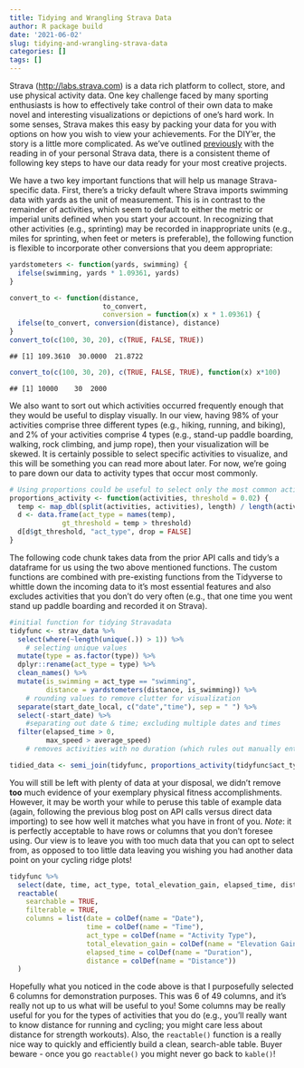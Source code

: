 ```yaml
---
title: Tidying and Wrangling Strava Data
author: R package build
date: '2021-06-02'
slug: tidying-and-wrangling-strava-data
categories: []
tags: []
---
```


<script src="{{< blogdown/postref >}}index_files/core-js/shim.min.js"></script>

<script src="{{< blogdown/postref >}}index_files/react/react.min.js"></script>

<script src="{{< blogdown/postref >}}index_files/react/react-dom.min.js"></script>

<script src="{{< blogdown/postref >}}index_files/reactwidget/react-tools.js"></script>

<script src="{{< blogdown/postref >}}index_files/htmlwidgets/htmlwidgets.js"></script>

<script src="{{< blogdown/postref >}}index_files/reactable-binding/reactable.js"></script>

Strava (http://labs.strava.com) is a data rich platform to collect, store, and
use physical activity data. One key challenge faced by many sporting enthusiasts
is how to effectively take control of their own data to make novel and
interesting visualizations or depictions of one’s hard work. In some senses,
Strava makes this easy by packing your data for you with options on how you wish
to view your achievements. For the DIY’er, the story is a little more
complicated. As we’ve outlined [previously](/2021/06/01/importing-strava-data/) with the reading in of your personal Strava
data, there is a consistent theme of following key steps to have our data ready
for your most creative projects.

We have a two key important functions that will help us manage Strava-specific
data. First, there’s a tricky default where Strava imports swimming data with
yards as the unit of measurement. This is in contrast to the remainder of
activities, which seem to default to either the metric or imperial units defined
when you start your account. In recognizing that other activities (e.g.,
sprinting) may be recorded in inappropriate units (e.g., miles for sprinting,
when feet or meters is preferable), the following function is flexible to incorporate
other conversions that you deem appropriate:

``` r
yardstometers <- function(yards, swimming) {
  ifelse(swimming, yards * 1.09361, yards)
}

convert_to <- function(distance, 
                       to_convert, 
                       conversion = function(x) x * 1.09361) {
  ifelse(to_convert, conversion(distance), distance)
}
convert_to(c(100, 30, 20), c(TRUE, FALSE, TRUE))
```

    ## [1] 109.3610  30.0000  21.8722

``` r
convert_to(c(100, 30, 20), c(TRUE, FALSE, TRUE), function(x) x*100)
```

    ## [1] 10000    30  2000

We also want to sort out which activities occurred frequently enough that they
would be useful to display visually. In our view, having 98% of your activities
comprise three different types (e.g., hiking, running, and biking), and 2% of
your activities comprise 4 types (e.g., stand-up paddle boarding, walking, rock
climbing, and jump rope), then your visualization will be skewed. It is
certainly possible to select specific activities to visualize, and this will be
something you can read more about later. For now, we’re going to pare down our
data to activity types that occur most commonly.

``` r
# Using proportions could be useful to select only the most common activities (e.g., >1%)
proportions_activity <- function(activities, threshold = 0.02) {
  temp <- map_dbl(split(activities, activities), length) / length(activities)
  d <- data.frame(act_type = names(temp),
             gt_threshold = temp > threshold)
  d[d$gt_threshold, "act_type", drop = FALSE]
}
```

The following code chunk takes data from the prior API calls and tidy’s a
dataframe for us using the two above mentioned functions. The custom functions
are combined with pre-existing functions from the Tidyverse to whittle down the
incoming data to it’s most essential features and also excludes activities that
you don’t do very often (e.g., that one time you went stand up paddle boarding
and recorded it on Strava).

``` r
#initial function for tidying Stravadata
tidyfunc <- strav_data %>% 
  select(where(~length(unique(.)) > 1)) %>%
    # selecting unique values
  mutate(type = as.factor(type)) %>% 
  dplyr::rename(act_type = type) %>% 
  clean_names() %>% 
  mutate(is_swimming = act_type == "swimming",
         distance = yardstometers(distance, is_swimming)) %>% 
    # rounding values to remove clutter for visualization
  separate(start_date_local, c("date","time"), sep = " ") %>% 
  select(-start_date) %>% 
    #separating out date & time; excluding multiple dates and times
  filter(elapsed_time > 0,
         max_speed > average_speed)
    # removes activities with no duration (which rules out manually entered activities where no time is supplied) and also incorrect calculations where Strava defines the an average speed that is higher than the max speed (this most often occurs in swimming)

tidied_data <- semi_join(tidyfunc, proportions_activity(tidyfunc$act_type))
```

You will still be left with plenty of data at your disposal, we didn’t remove
**too** much evidence of your exemplary physical fitness accomplishments.
However, it may be worth your while to peruse this table of example data (again,
following the previous blog post on API calls versus direct data importing) to
see how well it matches what you have in front of you. *Note*: it is perfectly
acceptable to have rows or columns that you don’t foresee using. Our view is to
leave you with too much data that you can opt to select from, as opposed to too
little data leaving you wishing you had another data point on your cycling ridge
plots\!

``` r
tidyfunc %>% 
  select(date, time, act_type, total_elevation_gain, elapsed_time, distance) %>% 
  reactable(
    searchable = TRUE,
    filterable = TRUE,
    columns = list(date = colDef(name = "Date"),
                   time = colDef(name = "Time"),
                   act_type = colDef(name = "Activity Type"),
                   total_elevation_gain = colDef(name = "Elevation Gain"),
                   elapsed_time = colDef(name = "Duration"),
                   distance = colDef(name = "Distance"))
  )
```

<div id="htmlwidget-1" class="reactable html-widget" style="width:auto;height:auto;"></div>
<script type="application/json" data-for="htmlwidget-1">{"x":{"tag":{"name":"Reactable","attribs":{"data":{"date":["2016-07-07","2016-07-07","2016-07-07","2016-07-08","2016-07-08","2016-07-08","2016-07-19","2016-07-22","2016-07-25","2016-07-27","2016-07-28","2016-07-30","2016-08-01","2016-08-05","2016-08-08","2016-08-11","2016-08-12","2017-01-20","2017-03-04","2017-04-15","2017-04-27","2017-06-21","2017-06-21","2017-06-22","2017-06-23","2017-06-24","2017-06-25","2017-06-30","2017-07-10","2017-07-10","2017-07-12","2017-07-12","2017-07-17","2017-07-22","2017-07-23","2017-07-24","2017-07-25","2017-07-26","2017-07-27","2017-07-28","2017-07-28","2017-07-28","2017-07-29","2017-07-31","2017-07-31","2017-07-31","2017-08-02","2017-08-02","2017-08-03","2017-08-04","2017-08-06","2017-08-07","2017-08-07","2017-08-08","2017-08-09","2017-08-09","2017-08-09","2017-08-11","2017-08-11","2017-08-12","2017-09-22","2017-12-25","2017-12-27","2017-12-29","2017-12-30","2017-12-30","2018-03-09","2018-03-10","2018-04-05","2018-05-09","2018-06-14","2018-06-15","2018-06-20","2018-06-24","2018-06-24","2018-06-24","2018-07-04","2018-07-10","2018-07-16","2018-07-20","2018-07-20","2018-07-22","2018-07-26","2018-08-02","2018-08-04","2018-08-04","2018-08-05","2018-08-06","2018-08-10","2018-08-10","2018-08-10","2018-08-16","2018-08-18","2018-08-19","2018-08-19","2018-09-07","2018-09-14","2018-09-15","2018-09-21","2018-09-21","2018-09-21","2018-11-03","2018-11-18","2018-11-18","2018-11-24","2018-11-25","2018-12-02","2019-01-02","2019-03-01","2019-03-02","2019-03-17","2019-03-24","2019-03-29","2019-03-30","2019-03-30","2019-03-30","2019-03-31","2019-04-16","2019-04-18","2019-04-20","2019-04-21","2019-04-21","2019-04-22","2019-04-22","2019-04-25","2019-04-28","2019-04-30","2019-04-30","2019-05-01","2019-05-01","2019-05-12","2019-05-26","2019-05-27","2019-06-11","2019-06-11","2019-06-12","2019-06-16","2019-06-17","2019-06-21","2019-06-24","2019-06-24","2019-06-27","2019-07-01","2019-07-03","2019-07-05","2019-07-14","2019-07-16","2019-07-19","2019-07-20","2019-07-20","2019-07-23","2019-07-24","2019-08-03","2019-08-04","2019-08-18","2019-08-25","2019-09-01","2019-09-12","2019-09-14","2019-09-15","2019-09-15","2019-09-29","2019-10-04","2019-10-11","2019-10-13","2019-10-22","2019-10-27","2019-11-07","2019-11-10","2019-11-17","2019-11-24","2019-11-29","2019-12-08","2019-12-08","2019-12-09","2019-12-15","2019-12-27","2020-01-05","2020-01-19","2020-01-26","2020-02-01","2020-02-02","2020-02-16","2020-02-29","2020-03-01","2020-03-07","2020-03-08","2020-03-10","2020-03-14","2020-03-15","2020-03-16","2020-03-17","2020-03-18","2020-03-19","2020-03-22","2020-03-23","2020-03-25","2020-03-27","2020-03-31","2020-04-05","2020-04-06","2020-04-06","2020-04-08","2020-04-09","2020-04-10","2020-04-11","2020-04-12","2020-04-12","2020-04-13","2020-04-14","2020-04-15","2020-04-15","2020-04-19","2020-04-20","2020-04-20","2020-04-23","2020-04-24","2020-04-25","2020-04-26","2020-04-27","2020-04-29","2020-05-01","2020-05-01","2020-05-05","2020-05-07","2020-05-08","2020-05-08","2020-05-09","2020-05-11","2020-05-13","2020-05-14","2020-05-15","2020-05-15","2020-05-17","2020-05-19","2020-05-21","2020-05-22","2020-05-23","2020-05-23","2020-05-24","2020-05-25","2020-05-26","2020-05-26","2020-05-26","2020-05-27","2020-05-28","2020-05-31","2020-06-01","2020-06-01","2020-06-02","2020-06-03","2020-06-04","2020-06-05","2020-06-06","2020-06-07","2020-06-08","2020-06-11","2020-06-11","2020-06-12","2020-06-12","2020-06-14","2020-06-14","2020-06-16","2020-06-17","2020-06-18","2020-06-19","2020-06-20","2020-06-20","2020-06-21","2020-06-23","2020-06-24","2020-06-25","2020-06-25","2020-06-25","2020-06-26","2020-07-01","2020-07-03","2020-07-05","2020-07-06","2020-07-10","2020-07-12","2020-07-13","2020-07-14","2020-07-16","2020-07-21","2020-07-22","2020-07-23","2020-07-24","2020-07-24","2020-07-26","2020-07-27","2020-07-28","2020-07-29","2020-07-30","2020-08-01","2020-08-02","2020-08-02","2020-08-03","2020-08-03","2020-08-09","2020-08-09","2020-08-12","2020-08-15","2020-08-15","2020-08-17","2020-08-17","2020-08-18","2020-08-19","2020-08-22","2020-08-23","2020-08-23","2020-08-24","2020-08-24","2020-08-25","2020-08-25","2020-09-01","2020-09-05","2020-09-16","2020-09-27","2020-09-28","2020-10-03","2020-10-05","2020-10-08","2020-10-14","2020-10-17","2020-10-17","2020-10-24","2020-10-26","2020-10-28","2020-11-03","2020-11-07","2020-11-14","2020-11-20","2020-11-22","2020-11-25","2020-11-26","2020-11-30","2020-12-01","2020-12-03","2020-12-08","2020-12-12","2020-12-14","2020-12-14","2020-12-16","2020-12-18","2020-12-22","2020-12-22","2020-12-27","2020-12-28","2020-12-30","2020-12-31","2021-01-01","2021-01-03","2021-01-03","2021-01-05","2021-01-06","2021-01-07","2021-01-07","2021-01-07","2021-01-09","2021-01-10","2021-01-12","2021-01-14","2021-01-14","2021-01-15","2021-01-17","2021-01-18","2021-01-19","2021-01-20","2021-01-20","2021-01-22","2021-01-22","2021-01-22","2021-01-24","2021-01-25","2021-01-26","2021-01-28","2021-01-29","2021-02-01","2021-02-03","2021-02-04","2021-02-04","2021-02-05","2021-02-07","2021-02-08","2021-02-08","2021-02-13","2021-02-14","2021-02-15","2021-02-16","2021-02-18","2021-02-20","2021-02-22","2021-02-23","2021-02-23","2021-02-24","2021-02-27","2021-02-27","2021-02-28","2021-03-03","2021-03-04","2021-03-04","2021-03-05","2021-03-08","2021-03-11","2021-03-12","2021-03-12","2021-03-14","2021-03-16","2021-03-21","2021-03-21","2021-03-29","2021-03-30","2021-04-03","2021-04-04","2021-04-06","2021-04-08","2021-04-09","2021-04-09","2021-04-09","2021-04-13","2021-04-18","2021-04-19","2021-04-20","2021-04-20","2021-04-21","2021-04-23","2021-04-23","2021-04-30","2021-04-30","2021-04-30","2021-05-05","2021-05-11"],"time":["12:21:03","14:48:28","16:47:32","08:39:09","09:43:32","13:29:39","13:33:28","07:14:17","08:09:43","09:25:36","09:04:46","16:49:29","09:39:11","13:16:21","12:13:05","08:41:01","10:24:36","17:44:13","12:26:22","15:13:23","08:23:57","07:35:37","17:33:42","06:30:35","07:30:34","14:27:19","06:54:01","17:17:41","20:02:06","21:48:20","10:34:14","14:26:35","08:38:43","19:08:05","13:28:29","13:21:29","11:11:25","09:12:35","15:29:37","10:08:45","15:27:49","17:29:40","14:52:30","10:22:08","12:51:37","14:15:25","09:00:16","10:56:18","09:50:54","11:53:28","09:40:11","10:22:10","16:00:16","07:29:18","09:52:26","10:47:32","13:33:54","07:18:28","08:15:24","07:58:34","11:00:45","07:16:38","15:01:28","10:45:25","11:15:54","14:11:47","10:26:34","11:07:03","16:11:32","09:02:52","11:52:03","10:58:51","18:18:51","09:06:02","12:01:55","13:58:10","12:42:20","11:13:20","09:01:48","08:54:53","10:42:57","07:50:41","21:28:24","15:30:59","06:40:02","11:36:52","11:32:48","15:37:49","10:58:10","13:21:29","14:17:10","17:19:34","13:59:37","10:46:28","12:31:40","14:34:55","16:32:36","05:45:32","15:16:45","15:22:25","15:32:18","07:09:50","11:34:51","14:02:40","08:00:49","11:44:58","10:15:00","13:10:35","09:43:01","08:16:28","15:06:00","06:45:20","21:01:53","06:02:47","09:23:43","12:22:20","15:02:22","10:34:16","09:39:18","14:28:42","18:26:25","19:17:03","07:08:21","09:39:59","17:16:06","15:02:34","17:50:40","21:01:46","05:16:59","10:32:27","14:55:35","15:06:10","09:30:03","07:45:41","15:40:53","18:17:53","13:46:23","10:40:33","11:58:33","14:29:43","20:34:16","17:29:31","06:56:43","22:18:30","14:09:00","22:41:01","11:30:48","06:01:12","15:18:13","15:50:45","16:10:35","15:05:57","14:48:34","15:19:00","15:04:10","07:33:17","15:04:51","16:46:20","14:57:56","07:45:50","21:51:15","10:47:36","16:21:22","17:02:47","15:01:50","05:41:03","15:03:03","20:14:34","15:04:06","15:09:21","15:04:54","15:52:15","11:55:17","15:02:07","09:08:41","06:38:49","12:41:16","15:03:50","15:04:55","06:38:21","12:00:35","14:56:20","15:03:43","06:00:44","14:58:53","11:20:56","17:03:27","17:08:34","17:40:56","14:59:07","17:36:17","17:34:15","17:24:47","17:31:48","17:37:07","18:11:16","17:55:57","17:46:33","08:48:30","13:54:47","09:14:20","21:31:50","12:47:39","14:32:41","11:15:35","14:21:13","13:24:55","17:23:52","13:52:07","14:11:02","14:36:22","20:24:43","15:08:50","14:46:25","16:57:16","18:40:53","16:00:21","11:21:13","08:28:37","18:59:45","14:17:35","11:40:48","19:43:19","18:53:53","15:13:08","18:06:36","20:23:45","14:26:58","08:47:51","11:51:45","20:21:34","14:42:55","20:18:47","11:34:06","18:16:55","09:35:02","16:20:36","13:49:38","13:50:14","14:45:08","14:55:27","11:31:54","15:47:45","19:19:05","11:31:20","15:23:50","15:52:28","14:39:50","16:55:59","15:16:40","11:06:46","15:50:18","15:19:16","09:35:09","20:43:06","08:41:14","13:19:01","22:09:37","13:13:46","20:37:52","15:39:26","17:05:28","07:17:12","10:09:08","08:21:52","16:57:25","13:09:37","18:23:16","14:22:40","16:11:55","17:03:17","09:30:33","11:54:04","14:28:31","10:29:25","17:58:57","16:20:26","19:19:26","16:42:14","14:44:50","21:46:38","10:27:53","13:25:21","10:29:14","19:55:41","08:31:44","18:11:09","12:17:27","16:51:44","10:31:31","13:36:40","12:12:53","16:21:22","18:55:04","10:31:34","10:41:44","14:06:40","15:43:04","20:51:23","09:24:54","16:08:46","17:24:46","10:52:26","13:09:42","08:13:35","13:48:55","18:22:02","19:40:53","14:47:12","14:55:01","20:02:49","14:48:01","16:03:06","13:25:00","17:11:28","14:22:11","14:51:58","22:21:03","15:25:32","15:19:30","10:58:43","18:30:14","10:23:23","16:22:19","00:00:06","16:29:19","16:13:45","13:16:45","17:14:01","11:47:15","11:12:52","13:34:39","13:21:42","10:45:35","19:31:27","18:39:39","13:42:09","10:26:58","08:16:40","14:24:01","20:52:38","14:41:53","21:05:12","11:28:09","13:00:20","12:04:04","14:22:11","19:26:56","14:59:34","11:47:19","12:40:10","13:26:58","10:44:42","11:50:34","19:01:04","23:10:54","15:17:59","20:35:24","22:00:13","00:20:59","13:49:10","18:02:15","13:02:50","13:19:23","17:03:32","12:21:59","21:11:45","18:35:03","13:09:22","22:11:04","10:59:12","18:03:24","23:03:32","13:03:49","12:38:43","13:47:15","18:03:53","16:19:47","14:05:21","15:55:26","11:06:09","16:10:15","16:03:08","19:28:32","00:04:17","22:03:49","17:01:38","16:30:52","18:32:10","22:40:50","22:00:56","22:51:47","21:13:51","21:26:26","22:19:33","15:19:17","15:40:34","17:26:51","22:25:42","22:49:40","13:09:39","21:16:12","11:08:57","15:51:50","21:13:09","10:46:02","22:54:36","12:57:45","16:54:43","09:44:45","15:14:36","19:51:24","15:22:38","19:00:32","13:21:03","15:51:48","18:46:16","11:34:39","12:35:19","13:03:01","08:43:16","10:05:23","12:40:09","12:25:07","16:33:08","16:07:38","13:40:40","19:45:33","13:01:50","13:31:01","14:40:44","16:00:12","10:03:59"],"act_type":["StandUpPaddling","Ride","Ride","Run","Ride","StandUpPaddling","Hike","Hike","Hike","Hike","Ride","Ride","Ride","Ride","Hike","Hike","Ride","Run","Run","Hike","Hike","Ride","Ride","Ride","Ride","Ride","Ride","Ride","Ride","StandUpPaddling","Ride","StandUpPaddling","Hike","Run","Walk","Hike","Run","Run","Walk","Hike","Ride","Ride","Ride","Walk","Walk","Walk","Ride","Hike","Walk","Ride","Ride","Ride","Ride","Ride","Ride","Ride","Ride","Ride","Ride","Ride","Hike","Run","Walk","Hike","Hike","Walk","Hike","Hike","Hike","Hike","Ride","Walk","Ride","Ride","Hike","Run","Ride","StandUpPaddling","Hike","Ride","Ride","Ride","Walk","Ride","Walk","Walk","Ride","Ride","StandUpPaddling","StandUpPaddling","StandUpPaddling","Ride","Ride","StandUpPaddling","StandUpPaddling","Ride","StandUpPaddling","StandUpPaddling","Ride","Run","Walk","StandUpPaddling","StandUpPaddling","StandUpPaddling","Hike","StandUpPaddling","StandUpPaddling","Hike","StandUpPaddling","Hike","Run","Walk","StandUpPaddling","StandUpPaddling","StandUpPaddling","StandUpPaddling","Run","Hike","Hike","Walk","StandUpPaddling","StandUpPaddling","StandUpPaddling","StandUpPaddling","Walk","Run","StandUpPaddling","StandUpPaddling","StandUpPaddling","StandUpPaddling","Run","Run","Hike","Ride","Ride","StandUpPaddling","Hike","Hike","Hike","Ride","Ride","Ride","Ride","Ride","Ride","Ride","Hike","Ride","Ride","Ride","Hike","Hike","StandUpPaddling","Walk","Run","StandUpPaddling","Run","Ride","StandUpPaddling","StandUpPaddling","StandUpPaddling","Hike","Run","Run","Run","Run","Run","Walk","Run","Walk","Run","Ride","Run","Run","Ride","Ride","Ride","Run","Run","Ride","Walk","Run","Run","Ride","Run","StandUpPaddling","Walk","Walk","Walk","Run","Run","Run","Run","Walk","Walk","Run","Run","Walk","Walk","Walk","Walk","Walk","Run","Walk","Run","Walk","Walk","Ride","Run","Run","Walk","Walk","Ride","Ride","Ride","Ride","Ride","Ride","Run","Walk","Walk","Run","Ride","Walk","Ride","Ride","Ride","Ride","Run","Walk","Ride","Ride","Walk","Hike","Ride","Run","Ride","Hike","Hike","Ride","StandUpPaddling","Run","Walk","Ride","Walk","Ride","Ride","Ride","Walk","Ride","Run","Ride","Ride","Ride","Ride","Run","Ride","Walk","Ride","Ride","Ride","Ride","Ride","Walk","Ride","Ride","Ride","Ride","Ride","Ride","Walk","Ride","Walk","Ride","Ride","Ride","Ride","Walk","Ride","Ride","Ride","Ride","Walk","Ride","Ride","Walk","Walk","Ride","Ride","Walk","Walk","Ride","Ride","Ride","EBikeRide","Walk","EBikeRide","Ride","Ride","Walk","Ride","Ride","Ride","Ride","Run","Walk","Ride","Ride","Ride","StandUpPaddling","StandUpPaddling","StandUpPaddling","StandUpPaddling","Run","StandUpPaddling","Hike","Run","Walk","Ride","Ride","Walk","Ride","Ride","Ride","Hike","Hike","Ride","Ride","Ride","Ride","Run","Ride","Ride","Walk","Walk","Walk","Walk","Walk","Walk","Ride","Ride","Ride","Hike","Walk","Ride","Walk","Ride","Walk","StandUpPaddling","Walk","Ride","Walk","Walk","Ride","VirtualRide","VirtualRide","Walk","VirtualRide","VirtualRide","VirtualRide","Ride","VirtualRide","VirtualRide","VirtualRide","VirtualRide","Walk","VirtualRide","VirtualRide","Walk","VirtualRide","VirtualRide","Ride","VirtualRide","Ride","Walk","Run","VirtualRide","Ride","VirtualRide","Ride","VirtualRide","Walk","VirtualRide","Ride","VirtualRide","VirtualRide","Run","Ride","Walk","VirtualRide","VirtualRide","VirtualRide","VirtualRide","VirtualRide","VirtualRide","Ride","Walk","Ride","VirtualRide","VirtualRide","Ride","Run","Ride","Ride","VirtualRide","Ride","Ride","Run","Ride","Ride","Ride","Run","Ride","Walk","Ride","Ride","Ride","Walk","Ride","Walk","Ride","Ride","Ride","Ride","Ride","Ride","Ride","Ride","Ride","Walk","Ride","Ride","Walk"],"total_elevation_gain":[0,0,19.9,136.4,11.4,0,212.4,114.8,109,122.5,2253.6,1406.6,1287.4,183.3,676.9,123.6,1358.2,30.6,10.9,100.8,1069.3,446.3,218.2,529.4,521.4,609.2,542.2,62.9,36.3,0,10,0,240.2,25,191.3,222.2,228.5,223.7,616.7,222.6,157.3,502.6,762.6,373.2,22.7,260.4,428.6,211.9,420,865.9,924.6,173.7,502.7,1384.1,180.4,84.6,532.3,187.4,571.7,838.2,804.5,132.9,59.9,308.9,189.2,87,257.8,308.7,582.6,148.6,48.8,683.8,748.9,906.9,413.5,56.8,38.8,0,168.4,14.9,30.5,21.9,6.9,100.3,100.3,32.3,224.2,134.1,7.1,4.8,6.3,104.8,221.7,18,11.2,272.7,52,50.6,59.5,62.7,52.5,16.7,9.1,18,1211.9,11.9,19.1,225.9,44.8,1298.1,398.3,22.9,31.3,7.8,42.1,18.3,166.4,29.4,470.2,169.5,18.2,9.7,29.6,50.9,125.9,198.9,18.9,12.4,11.9,22.4,191.1,325.2,131,48.4,10,9.2,152.5,187.4,345.8,52,24.4,33.5,77.9,10.2,17.8,9.7,57.8,468.7,528,368.7,642.2,41.2,9.9,127.8,168.1,16.6,420.6,66.1,2.7,3.6,4,201.3,212,162.7,156.8,203.7,142.8,3.9,213.4,101.5,384.1,288.2,184.4,174.2,558.3,658.2,82.1,99.2,122.6,727.4,31.2,139.5,533,516.9,110.5,9.7,155.4,224,121,207.5,208.8,200,212,156.7,124.4,128.7,132,133.1,0,62,60.4,81.6,117.1,104.3,251.2,183.5,188.6,44.9,23.4,79.3,61.2,16,463.7,195.9,53.6,28.4,492.6,40.5,36.1,13.4,156.3,28.5,13.9,30.6,500.2,28.4,22.4,489,189.9,41,66,521.5,21.9,328.9,29.8,92.8,702.9,118.1,125.6,534.5,0,31.3,163.7,17.1,45.3,497.3,488.5,31.4,49.1,488.4,196.6,516.2,508.9,153,65.8,35.9,55.4,4.6,226.7,24.7,53.1,32.7,72.8,81.7,47.9,19.9,389.2,49.3,33.8,28.5,33.5,58.7,35.3,40.5,281.8,202,513.9,63.6,45.5,513,23.6,17.4,44.5,198.4,72.6,70.9,147.2,47.7,509.2,41.7,27.1,167.3,20.2,25.7,86.3,13.1,71.9,509.3,47.1,111,259.8,130.3,514.1,36.3,25.4,9.4,444.3,52.8,68,2.7,0,0,11.7,167.4,29.7,1650.8,151.5,27.9,61.3,65.5,160.9,22.1,516.7,513.6,74.4,208.4,499.1,33.9,80.2,502.5,383.8,28.7,520.3,0,25.5,19,47.3,168,35.9,582.6,26.4,565.8,439.8,21.1,69.6,176.1,502.2,85.6,11.3,20.6,25.1,20.6,37.8,99.6,134,174,29.4,63,44,215,438.2,266,14,14,698,8.3,133,59,31.2,122,65,27.8,154,50.2,15,190.5,114,66.3,135,194.1,226,14.7,263,31.8,306,158,24.1,52.9,80.8,1069,1108,1064,1061,51,1064,523.6,5.3,35.8,1059,1090,12,45.5,29.2,42.3,1063,26,23.5,61.5,241.4,30.2,519.3,60.5,504.8,14.2,259,40.6,46.5,17.4,8.1,30,521.1,34.1,76,27.2,51,22.7,22.4,27.5,10.3,5.3,38.7,66.8,6.6],"elapsed_time":[551,932,1369,3716,428,1565,7167,9294,7130,7017,13379,6439,8602,6318,12386,13496,10512,1564,2163,4379,21107,5049,12250,5295,6987,8673,5922,1380,3607,1417,909,4232,17142,2167,3950,12306,8956,10851,14043,12300,3320,3222,10598,6495,2050,6617,2323,8606,16614,11271,8298,2318,3119,10049,2275,5463,3771,1965,2858,7561,23550,4310,2915,15263,8208,3124,21027,7592,7473,12669,3148,17398,6217,7171,1998,1214,2777,9537,6832,2171,1272,2060,3325,3805,6351,7098,6422,3955,1965,361,1401,3191,8297,4812,3343,2245,4084,4530,271,499,912,2966,3314,1753,33724,848,4878,4772,6740,27616,5607,2036,3470,2322,5568,2111,5578,3076,12360,6742,1342,1103,3178,3265,4007,4566,1536,1479,3136,4127,3106,19840,6870,4542,95607,6023,4626,5082,9957,8326,2368,3054,9608,1590,2582,1301,5653,4539,8316,6734,11364,6689,4532,3623,5108,1709,6393,5217,2559,2007,1491,5724,4749,4725,3011,2756,3709,1651,4684,3712,6672,3864,5587,22007,9845,10923,31857,3515,2176,10153,1534,3442,9620,9590,2645,1475,4603,5813,3735,3609,4311,3400,3591,5994,3890,2204,3063,3191,1233,3002,3159,3448,2389,3592,4850,6308,9372,5908,6611,6992,8013,3606,4509,6668,7799,11603,6134,4200,4192,2061,4892,3193,14173,1908,6346,3368,9062,7490,3422,3464,2151,6710,2970,4590,2505,4389,7082,3877,3820,9826,6286,1949,5283,12171,10385,6042,5172,5046,1685,4736,2984,6084,5631,8626,3048,3268,1507,1942,11238,7875,5116,8581,7086,4202,4712,2731,6243,6878,4433,1839,4940,7143,1258,2722,9136,6235,5734,3971,16987,6171,1183,847,7592,9184,6317,3831,4529,11217,6159,4724,8670,3755,955,2605,2844,1775,2667,6273,2148,9474,13874,11697,6327,8810,1319,3344,8124,7356,3935,9362,6846,4216,10103,3705,10418,89061,2512,2974,4698,7087,4442,3311,5411,5231,1596,6905,5137,5880,5334,5291,5840,3707,7312,5713,7889,1234,6793,5416,1888,6458,2344,6319,8555,6880,6828,5141,6238,7581,5798,5189,3345,5030,2694,8364,5156,3419,1931,1532,1434,2305,12154,4678,615,614,5409,2198,3104,2539,3742,2466,2953,1586,3125,5305,2818,3051,3963,12404,3130,8001,3872,3601,4234,8284,4358,3293,579,4433,6127,7886,8055,7397,8415,2012,7010,7333,6348,6679,6578,6913,29053,5141,14157,3843,6408,14362,2989,7309,7145,4587,6012,4636,7037,3683,2854,10799,2467,1552,1623,4853,7800,3530,6293,2564,3072,2462,1412,15343,1736,4121,2654,11225,999],"distance":[0.3327,4.0379,4.5181,8.6855,1.8004,1.3819,9.1478,12.5085,11.9991,12.0596,51.239,28.6471,47.9885,24.0557,7.2812,12.9466,40.6421,4.8617,2.5745,4.6094,23.2186,17.3019,22.9154,18.3935,18.2987,35.7021,17.7915,10.974,8.3962,1.2754,4.6575,3.9253,16.7115,2.9695,2.7031,16.0374,16.9567,15.2464,17.8851,16.296,19.1486,15.9415,38.1714,7.31,1.8298,6.0381,10.0156,9.1603,13.415,30.5516,33.223,14.9231,14.8586,43.1186,16.8326,19.2032,15.3447,14.8849,14.7346,51.2443,13.4862,9.4784,2.9265,12.3641,3.8741,4.843,8.4484,5.8041,8.9988,13.6133,13.8029,19.3749,27.7326,30.7263,2.5542,2.529,9.2596,7.5857,5.8491,7.3067,6.7987,4.6445,4.1011,8.6167,6.296,4.8278,17.9374,9.3463,1.0406,0.2902,0.9746,7.945,16.864,2.7191,2.2009,10.9249,3.516,3.6323,1.7767,1.8254,1.6945,2.7374,2.0547,1.2887,18.843,0.7716,3.4586,8.3805,5.867,14.3726,10.2516,2.1283,1.3436,0.8929,2.7751,1.103,9.0079,1.9627,6.121,9.1058,0.9771,0.9351,2.0334,2.1784,5.8608,9.1192,0.9368,0.9869,2.6307,1.5845,6.4187,8.1396,4.2103,11.9285,2.7736,6.0448,4.5828,6.0175,8.8643,16.0087,9.1472,12.5125,35.5481,6.3585,7.4143,6.1645,4.1397,25.8472,41.174,42.4874,11.589,8.7162,2.6979,5.1349,10.8686,1.5588,10.9997,4.4676,2.6535,1.9207,0.7003,6.5692,7.2309,6.3229,6.1201,6.9647,7.8928,1.4424,7.0175,4.6291,9.5115,13.0648,7.8052,7.1907,27.812,31.2169,19.6553,4.7511,5.9102,56.1892,1.2442,7.287,14.9472,23.0987,5.5059,0.7788,6.0544,8.0714,4.6279,7.6381,7.5716,7.6367,8.1819,6.7633,5.3271,4.8497,4.9252,4.8918,2.0782,3.1247,3.4263,4.62,5.3123,5.0974,8.7342,8.7586,8.8017,29.0216,12.5161,7.5461,6.2303,2.9956,25.6125,13.996,8.7989,3.2339,34.6753,12.4483,10.0994,1.8221,6.4214,8.0264,2.7745,2.4241,32.5051,6.7617,2.5359,33.9017,9.3133,4.2823,11.6085,33.2898,3.2178,8.168,8.276,9.9581,38.3718,5.3974,5.6001,35.7247,6.1779,4.2059,7.2369,1.9575,3.79,32.2369,31.9057,13.7221,2.2414,31.6724,7.8253,32.9001,32.2184,13.0748,12.084,8.3111,12.5182,2.566,33.7483,4.0309,15.9431,12.2721,14.8408,6.4577,12.5554,7.8353,42.2583,10.6327,9.8263,4.9087,6.484,15.4692,1.7259,8.9056,17.499,14.1051,33.7751,6.6061,7.3136,31.4134,3.7313,5.2646,6.4965,13.5747,13.7276,3.5596,5.2156,12.4711,32.0236,6.4598,5.8907,11.2901,2.9379,8.0859,16.6569,2.225,12.5824,32.1584,8.7482,5.2695,24.4164,36.2308,32.8703,14.3062,4.2747,4.9288,40.1465,10.6363,12.6981,2.6518,5.1131,1.8771,9.4588,8.323,6.2102,35.8562,4.5479,3.6937,30.2745,16.7543,5.8551,5.1445,31.7994,32.5328,1.9877,5.3801,31.6546,21.5631,11.4865,31.7495,9.6978,8.195,32.6831,0.024,2.5402,2.1327,9.2325,6.7999,2.4642,28.8514,5.7643,33.1297,10.0547,6.1402,19.7565,6.2406,31.4673,6.9081,5.3075,6.5149,7.6429,6.8394,2.9344,28.9806,41.2896,25.0369,2.3809,11.5901,11.5887,16.4807,48.397,35.6078,5.3389,5.4849,32.1546,3.3855,26.3034,19.4648,4.0915,16.0341,24.1982,5.5454,25.1218,14.2657,3.5725,5.6091,34.2686,10.3876,28.5155,13.8962,25.4131,4.047,30.115,10.5521,26.9963,27.2957,1.6466,9.3235,7.3421,33.4167,35.0168,32.733,32.5988,13.1827,32.8468,33.6818,3.1039,8.736,32.5372,32.8798,1.5482,7.0849,3.695,13.2369,33.0419,3.7018,6.9865,8.875,26.5821,9.0665,32.5102,7.0093,32.4054,2.5527,16.1637,16.4398,6.5605,1.9641,3.4018,4.7803,32.9836,8.2185,18.473,7.3581,8.829,6.2754,2.9939,10.5807,3.7354,3.2669,10.271,13.4282,0.9535]},"columns":[{"accessor":"date","name":"Date","type":"character"},{"accessor":"time","name":"Time","type":"character"},{"accessor":"act_type","name":"Activity Type","type":"factor"},{"accessor":"total_elevation_gain","name":"Elevation Gain","type":"numeric"},{"accessor":"elapsed_time","name":"Duration","type":"numeric"},{"accessor":"distance","name":"Distance","type":"numeric"}],"filterable":true,"searchable":true,"defaultPageSize":10,"paginationType":"numbers","showPageInfo":true,"minRows":1,"dataKey":"52eb59b9afe025a5a363027507a47857"},"children":[]},"class":"reactR_markup"},"evals":[],"jsHooks":[]}</script>

Hopefully what you noticed in the code above is that I purposefully selected 6 columns for demonstration purposes. This was 6 of 49 columns, and it’s really not up to us what will be useful to you\! Some columns may be really useful for you for the types of activities that you do (e.g., you’ll really want to know distance for running and cycling; you might care less about distance for strength workouts). Also, the `reactable()` function is a really nice way to quickly and efficiently build a clean, search-able table. Buyer beware - once you go `reactable()` you might never go back to `kable()`\!
